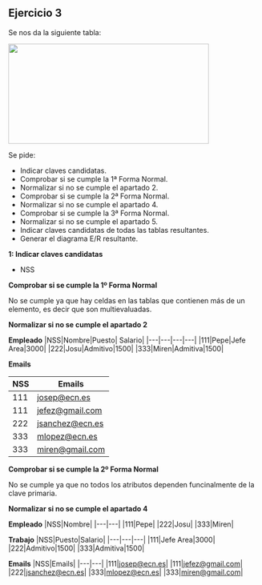 ## Ejercicio 3  

Se nos da la siguiente tabla:  

<img src="https://github.com/jpexposito/base-datos/blob/main/NORMALIZACION/tareas/tarea3/img/tabla.png" width ="400" height="200"/>  

Se pide:  

- Indicar claves candidatas.
- Comprobar si se cumple la 1ª Forma Normal.
- Normalizar si no se cumple el apartado 2.
- Comprobar si se cumple la 2ª Forma Normal.
- Normalizar si no se cumple el apartado 4.
- Comprobar si se cumple la 3ª Forma Normal.
- Normalizar si no se cumple el apartado 5.
- Indicar claves candidatas de todas las tablas resultantes.
- Generar el diagrama E/R resultante.  

**1: Indicar claves candidatas**  

- NSS

**Comprobar si se cumple la 1º Forma Normal**  

 No se cumple ya que hay celdas en las tablas que contienen más de un elemento, es decir que son multievaluadas.  
 
 **Normalizar si no se cumple el apartado 2**  
 
 **Empleado**
  |NSS|Nombre|Puesto| Salario|
  |---|---|---|---|
  |111|Pepe|Jefe Area|3000|
  |222|Josu|Admitivo|1500|
  |333|Miren|Admitiva|1500|

**Emails**

|NSS|Emails|
|---|---|
|111|josep@ecn.es|
|111|jefez@gmail.com|
|222|jsanchez@ecn.es|
|333|mlopez@ecn.es|
|333|miren@gmail.com|

**Comprobar si se cumple la 2º Forma Normal**  

No se cumple ya que no todos los atributos dependen funcinalmente de la clave primaria.

**Normalizar si no se cumple el apartado 4**  

**Empleado**
 |NSS|Nombre|
 |---|---|
 |111|Pepe|
 |222|Josu|
 |333|Miren|  
 
**Trabajo**
|NSS|Puesto|Salario|
|---|---|---|
|111|Jefe Area|3000|
|222|Admitivo|1500|
|333|Admitiva|1500|

**Emails**
|NSS|Emails|
|---|---|
|111|josep@ecn.es|
|111|jefez@gmail.com|
|222|jsanchez@ecn.es|
|333|mlopez@ecn.es|
|333|miren@gmail.com|
